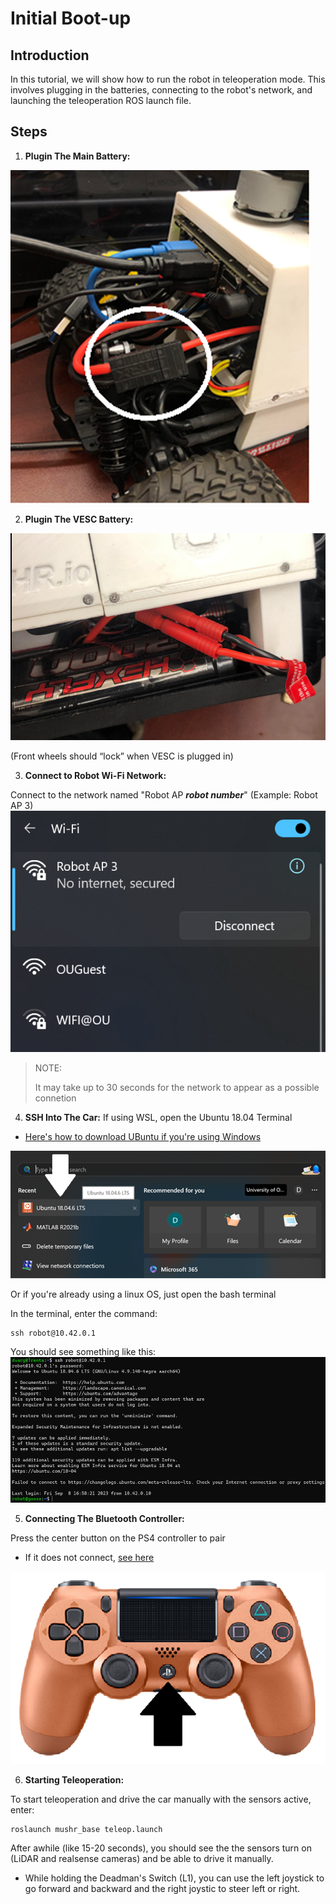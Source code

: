 # Initial Boot-up
## Introduction
In this tutorial, we will show how to run the robot in teleoperation mode.
This involves plugging in the batteries, connecting to the robot's network, and launching the teleoperation ROS launch file.

## Steps

1. **Plugin The Main Battery:**

![Plugin Main Battery](../../arcPhotos/cpu_plug_in.png)

2. **Plugin The VESC Battery:**

![Plugin Vesc Battery](../../arcPhotos/vesc_plug_in.png)

(Front wheels should “lock” when VESC is plugged in) 

3. **Connect to Robot Wi-Fi Network:**

Connect to the network named "Robot AP ***robot number***" (Example: Robot AP 3)
![Wi-Fi](../../arcPhotos/wifi.png)
> NOTE:
> 
> It may take up to 30 seconds for the network to appear as a possible connetion 

4. **SSH Into The Car:**
If using WSL, open the Ubuntu 18.04 Terminal
* [Here's how to download UBuntu if you're using Windows](../misc/wslInstall.md)

![windows ubuntu terminal](../../arcPhotos/ubuntu_on_windows.png)

Or if you're already using a linux OS, just open the bash terminal

In the terminal, enter the command: 

    ssh robot@10.42.0.1 

You should see something like this:
![ssh example](../../arcPhotos/ssh_example.png)

5. **Connecting The Bluetooth Controller:**

Press the center button on the PS4 controller to pair
* If it does not connect, [see here](../misc/bluetoothController.md)

![Connecting Bluetooth Controller](../../arcPhotos/bluetooth_controller.png)

6. **Starting Teleoperation:**

To start teleoperation and drive the car manually with the sensors active, enter:

    roslaunch mushr_base teleop.launch

After awhile (like 15-20 seconds), you should see the the sensors turn on (LiDAR and realsense cameras) and be able to drive it manually.
* While holding the Deadman's Switch (L1), you can use the left joystick to go forward and backward and the right joystic to steer left or right.
